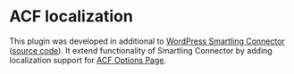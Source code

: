 # ACF localization
This plugin was developed in additional to [WordPress Smartling Connector](https://wordpress.org/plugins/smartling-connector/) ([source code](https://github.com/Smartling/wordpress-localization-plugin)). It extend functionality of Smartling Connector by adding localization support for [ACF Options Page](https://www.advancedcustomfields.com/add-ons/options-page/).
